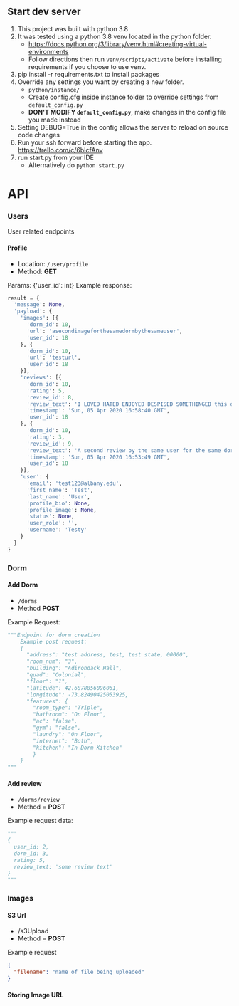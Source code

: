 ## Start dev server
1. This project was built with python 3.8
1. It was tested using a python 3.8 venv located in the python folder.
    * https://docs.python.org/3/library/venv.html#creating-virtual-environments
    * Follow directions then run `venv/scripts/activate` before installing requirements if you choose to use venv.
1. pip install -r requirements.txt to install packages
1. Override any settings you want by creating a new folder.
    * `python/instance/`
    * Create config.cfg inside instance folder to override settings from `default_config.py`
    * **DON'T MODIFY `default_config.py`**, make changes in the config file you made instead
1. Setting DEBUG=True in the config allows the server to reload on source code changes
1. Run your ssh forward before starting the app. https://trello.com/c/6bIcfAnv
1. run start.py from your IDE
    * Alternatively do `python start.py`
    
# API

### Users
User related endpoints

#### Profile
* Location: `/user/profile`
* Method: **GET**

Params:
{'user_id': int}
Example response:
```python
result = {
  'message': None,
  'payload': {
    'images': [{
      'dorm_id': 10,
      'url': 'asecondimageforthesamedormbythesameuser',
      'user_id': 18
    }, {
      'dorm_id': 10,
      'url': 'testurl',
      'user_id': 18
    }],
    'reviews': [{
      'dorm_id': 10,
      'rating': 5,
      'review_id': 8,
      'review_text': 'I LOVED HATED ENJOYED DESPISED SOMETHINGED this dorm',
      'timestamp': 'Sun, 05 Apr 2020 16:58:40 GMT',
      'user_id': 18
    }, {
      'dorm_id': 10,
      'rating': 3,
      'review_id': 9,
      'review_text': 'A second review by the same user for the same dorm',
      'timestamp': 'Sun, 05 Apr 2020 16:53:49 GMT',
      'user_id': 18
    }],
    'user': {
      'email': 'test123@albany.edu',
      'first_name': 'Test',
      'last_name': 'User',
      'profile_bio': None,
      'profile_image': None,
      'status': None,
      'user_role': '',
      'username': 'Testy'
    }
  }
}
```

### Dorm

#### Add Dorm
* `/dorms`
* Method **POST**

Example Request:
```python
"""Endpoint for dorm creation
    Example post request:
    {
      "address": "test address, test, test state, 00000",
      "room_num": "3",
      "building": "Adirondack Hall",
      "quad": "Colonial",
      "floor": "1",
      "latitude": 42.6878856096061,
      "longitude": -73.82490425053925,
      "features": {
        "room_type": "Triple",
        "bathroom": "On Floor",
        "ac": "false",
        "gym": "false",
        "laundry": "On Floor",
        "internet": "Both",
        "kitchen": "In Dorm Kitchen"
        }
    }
"""    
```


#### Add review
* `/dorms/review`
* Method = **POST**

Example request data:
```python
"""
{
  user_id: 2,
  dorm_id: 3,
  rating: 5,
  review_text: 'some review text'
}
"""
```


### Images


#### S3 Url
* /s3Upload
* Method = **POST**

Example request
```json
{
  "filename": "name of file being uploaded"
}
```


#### Storing Image URL